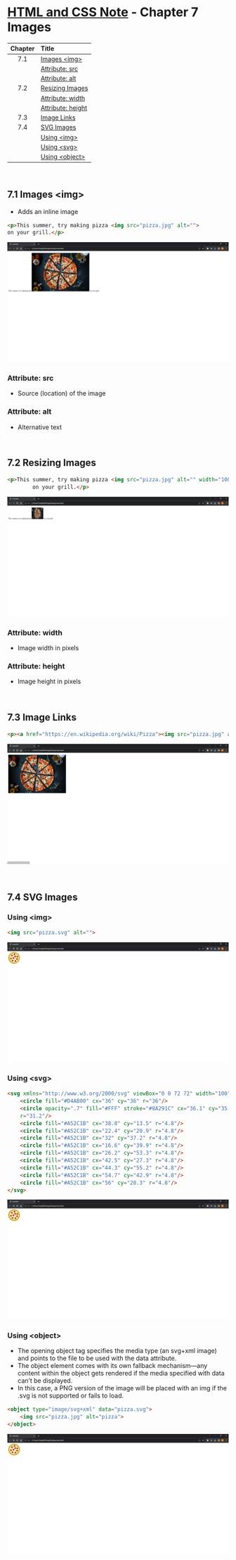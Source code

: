 # [HTML and CSS Note](../../README.md) - Chapter 7 Images
| Chapter | Title |
| :-: | :- |
| 7.1 | [Images \<img>](#71-images-img) |
|  | [Attribute: src](#attribute-src) |
|  | [Attribute: alt](#attribute-alt) |
| 7.2 | [Resizing Images](#72-resizing-images) |
|  | [Attribute: width](#attribute-width) |
|  | [Attribute: height](#attribute-height) |
| 7.3 | [Image Links](#73-image-links) |
| 7.4 | [SVG Images](#74-svg-images) |
|  | [Using \<img>](#using-img) |
|  | [Using \<svg>](#using-svg) |
|  | [Using \<object>](#using-object) |

<br>

## 7.1 Images \<img>
- Adds an inline image
```html
<p>This summer, try making pizza <img src="pizza.jpg" alt="">
on your grill.</p>
```
![](../../images/Part-I/image-7-1.PNG)

### Attribute: src
- Source (location) of the image

### Attribute: alt
- Alternative text

<br>

## 7.2 Resizing Images
```html
<p>This summer, try making pizza <img src="pizza.jpg" alt="" width="100" height="100">
        on your grill.</p>
```
![](../../images/Part-I/image-7-2.PNG)

### Attribute: width
- Image width in pixels

### Attribute: height
- Image height in pixels

<br>

## 7.3 Image Links
```html
<p><a href="https://en.wikipedia.org/wiki/Pizza"><img src="pizza.jpg" alt=""></a></p>
```
![](../../images/Part-I/image-7-3.PNG)

<br>

## 7.4 SVG Images
### Using \<img>
```html
<img src="pizza.svg" alt="">
```
![](../../images/Part-I/image-7-4.PNG)

### Using \<svg>
```html
<svg xmlns="http://www.w3.org/2000/svg" viewBox="0 0 72 72" width="100" height="100">
    <circle fill="#D4AB00" cx="36" cy="36" r="36"/>
    <circle opacity=".7" fill="#FFF" stroke="#8A291C" cx="36.1" cy="35.9"
    r="31.2"/>
    <circle fill="#A52C1B" cx="38.8" cy="13.5" r="4.8"/>
    <circle fill="#A52C1B" cx="22.4" cy="20.9" r="4.8"/>
    <circle fill="#A52C1B" cx="32" cy="37.2" r="4.8"/>
    <circle fill="#A52C1B" cx="16.6" cy="39.9" r="4.8"/>
    <circle fill="#A52C1B" cx="26.2" cy="53.3" r="4.8"/>
    <circle fill="#A52C1B" cx="42.5" cy="27.3" r="4.8"/>
    <circle fill="#A52C1B" cx="44.3" cy="55.2" r="4.8"/>
    <circle fill="#A52C1B" cx="54.7" cy="42.9" r="4.8"/>
    <circle fill="#A52C1B" cx="56" cy="28.3" r="4.8"/>
</svg>
```
![](../../images/Part-I/image-7-5.PNG)

### Using \<object>
- The opening object tag specifies the media type (an svg+xml image) and points to the file to be used with the data attribute.
- The object element comes with its own fallback mechanism—any content within the object gets rendered if the media specified with data can’t be displayed.
- In this case, a PNG version of the image will be placed with an img if the .svg is not supported or fails to load.
```html
<object type="image/svg+xml" data="pizza.svg">
    <img src="pizza.jpg" alt="pizza">
</object>
```
![](../../images/Part-I/image-7-6.PNG)

<br>
